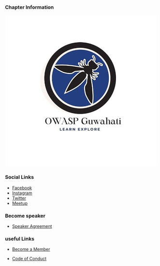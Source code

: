 ### Chapter Information
![OWASP www-chapter-owasp-guwahati](assets/images/owasp_ghy.jpg
"OWASP guwhati Chapter")

### Social Links
* [Facebook](https://www.facebook.com/OWASP-Guwahati-104276475234433)
* [Instagram](https://www.instagram.com/owasp_guwahati/)
* [Twitter](#)
* [Meetup](#)

### Become speaker

* [Speaker Agreement](https://www.owasp.org/index.php/Speaker_Agreement)


### useful Links
* [Become a Member](https://www.owasp.org/index.php/Membership)

* [Code of Conduct](https://www.owasp.org/index.php/Governance/Conference_Policies)

